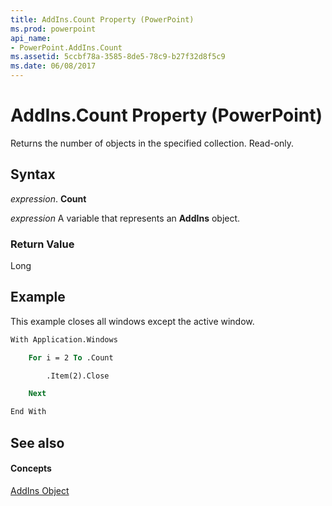 ```yaml
---
title: AddIns.Count Property (PowerPoint)
ms.prod: powerpoint
api_name:
- PowerPoint.AddIns.Count
ms.assetid: 5ccbf78a-3585-8de5-78c9-b27f32d8f5c9
ms.date: 06/08/2017
---
```



# AddIns.Count Property (PowerPoint)

Returns the number of objects in the specified collection. Read-only.


## Syntax

 _expression_. **Count**

 _expression_ A variable that represents an **AddIns** object.


### Return Value

Long


## Example

This example closes all windows except the active window.


```vb
With Application.Windows

    For i = 2 To .Count

        .Item(2).Close

    Next

End With
```


## See also


#### Concepts


[AddIns Object](PowerPoint.AddIns.md)

